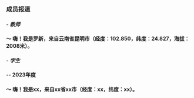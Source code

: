 ### **成员报道**
#### - **_教师_**
#### ～ 嗨！我是罗新，来自云南省昆明市（经度：102.850，纬度：24.827，海拔：2008米）。
#### - **_学生_**
#### -- 2023年度
#### ～ 嗨！我是xx，来自xx省xx市（经度：xx，纬度：xx）。




